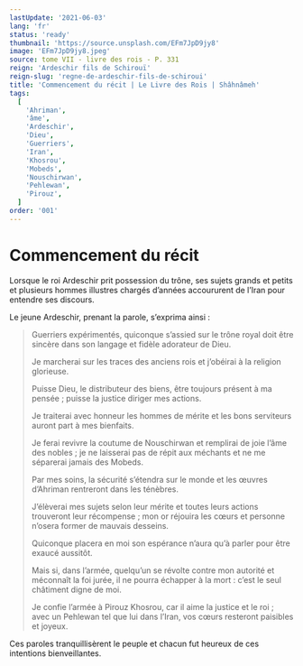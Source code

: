 ```yaml
---
lastUpdate: '2021-06-03'
lang: 'fr'
status: 'ready'
thumbnail: 'https://source.unsplash.com/EFm7JpD9jy8'
image: 'EFm7JpD9jy8.jpeg'
source: tome VII - livre des rois - P. 331
reign: 'Ardeschir fils de Schirouï'
reign-slug: 'regne-de-ardeschir-fils-de-schiroui'
title: 'Commencement du récit | Le Livre des Rois | Shâhnâmeh'
tags:
  [
    'Ahriman',
    'âme',
    'Ardeschir',
    'Dieu',
    'Guerriers',
    'Iran',
    'Khosrou',
    'Mobeds',
    'Nouschirwan',
    'Pehlewan',
    'Pirouz',
  ]
order: '001'
---
```


<!-- LTeX: language=fr -->

# Commencement du récit

Lorsque le roi Ardeschir prit possession du trône, ses sujets grands et petits et plusieurs hommes illustres chargés d’années accoururent de l’Iran pour entendre ses discours.

Le jeune Ardeschir, prenant la parole, s’exprima ainsi :

> Guerriers expérimentés, quiconque s’assied sur le trône royal doit être sincère dans son langage et fidèle adorateur de Dieu.
>
> Je marcherai sur les traces des anciens rois et j’obéirai à la religion glorieuse.
>
> Puisse Dieu, le distributeur des biens, être toujours présent à ma pensée ; puisse la justice diriger mes actions.
>
> Je traiterai avec honneur les hommes de mérite et les bons serviteurs auront part à mes bienfaits.
>
> Je ferai revivre la coutume de Nouschirwan et remplirai de joie l’âme des nobles ; je ne laisserai pas de répit aux méchants et ne me séparerai jamais des Mobeds.
>
> Par mes soins, la sécurité s’étendra sur le monde et les œuvres d’Ahriman rentreront dans les ténèbres.
>
> J’élèverai mes sujets selon leur mérite et toutes leurs actions trouveront leur récompense ; mon or réjouira les cœurs et personne n’osera former de mauvais desseins.
>
> Quiconque placera en moi son espérance n’aura qu’à parler pour être exaucé aussitôt.
>
> Mais si, dans l’armée, quelqu’un se révolte contre mon autorité et méconnaît la foi jurée, il ne pourra échapper à la mort : c’est le seul châtiment digne de moi.
>
> Je confie l’armée à Pirouz Khosrou, car il aime la justice et le roi ; avec un Pehlewan tel que lui dans l’Iran, vos cœurs resteront paisibles et joyeux.

Ces paroles tranquillisèrent le peuple et chacun fut heureux de ces intentions bienveillantes.
